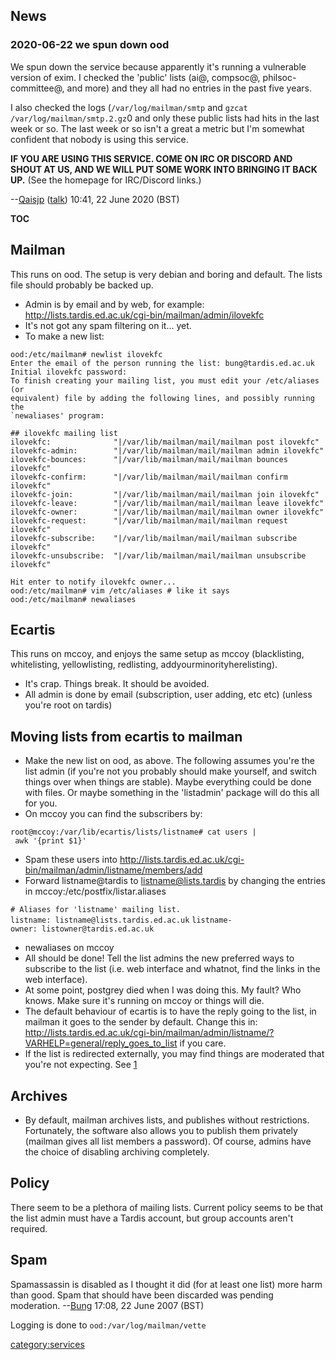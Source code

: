 ## News

### 2020-06-22 we spun down ood

We spun down the service because apparently it's running a vulnerable
version of exim. I checked the 'public' lists (ai@, compsoc@,
philsoc-committee@, and more) and they all had no entries in the past
five years.

I also checked the logs (`/var/log/mailman/smtp` and
`gzcat /var/log/mailman/smtp.2.gz`0 and only these public lists had hits
in the last week or so. The last week or so isn't a great a metric but
I'm somewhat confident that nobody is using this service.

**IF YOU ARE USING THIS SERVICE. COME ON IRC OR DISCORD AND SHOUT AT US,
AND WE WILL PUT SOME WORK INTO BRINGING IT BACK UP.** (See the homepage
for IRC/Discord links.)

--[Qaisjp](User:Qaisjp "wikilink") ([talk](User_talk:Qaisjp "wikilink"))
10:41, 22 June 2020 (BST)

__TOC__

## Mailman

This runs on ood. The setup is very debian and boring and default. The
lists file should probably be backed up.

-   Admin is by email and by web, for example:
    <http://lists.tardis.ed.ac.uk/cgi-bin/mailman/admin/ilovekfc>
-   It's not got any spam filtering on it... yet.
-   To make a new list:

<!-- -->

    ood:/etc/mailman# newlist ilovekfc
    Enter the email of the person running the list: bung@tardis.ed.ac.uk
    Initial ilovekfc password:
    To finish creating your mailing list, you must edit your /etc/aliases (or
    equivalent) file by adding the following lines, and possibly running the
    `newaliases' program:

    ## ilovekfc mailing list
    ilovekfc:              "|/var/lib/mailman/mail/mailman post ilovekfc"
    ilovekfc-admin:        "|/var/lib/mailman/mail/mailman admin ilovekfc"
    ilovekfc-bounces:      "|/var/lib/mailman/mail/mailman bounces ilovekfc"
    ilovekfc-confirm:      "|/var/lib/mailman/mail/mailman confirm ilovekfc"
    ilovekfc-join:         "|/var/lib/mailman/mail/mailman join ilovekfc"
    ilovekfc-leave:        "|/var/lib/mailman/mail/mailman leave ilovekfc"
    ilovekfc-owner:        "|/var/lib/mailman/mail/mailman owner ilovekfc"
    ilovekfc-request:      "|/var/lib/mailman/mail/mailman request ilovekfc"
    ilovekfc-subscribe:    "|/var/lib/mailman/mail/mailman subscribe ilovekfc"
    ilovekfc-unsubscribe:  "|/var/lib/mailman/mail/mailman unsubscribe ilovekfc"

    Hit enter to notify ilovekfc owner...
    ood:/etc/mailman# vim /etc/aliases # like it says
    ood:/etc/mailman# newaliases

## Ecartis

This runs on mccoy, and enjoys the same setup as mccoy (blacklisting,
whitelisting, yellowlisting, redlisting, addyourminorityherelisting).

-   It's crap. Things break. It should be avoided.
-   All admin is done by email (subscription, user adding, etc etc)
    (unless you're root on tardis)

## Moving lists from ecartis to mailman

-   Make the new list on ood, as above. The following assumes you're the
    list admin (if you're not you probably should make yourself, and
    switch things over when things are stable). Maybe everything could
    be done with files. Or maybe something in the 'listadmin' package
    will do this all for you.
-   On mccoy you can find the subscribers by:

`root@mccoy:/var/lib/ecartis/lists/listname# cat users | awk '{print $1}'`

-   Spam these users into
    <http://lists.tardis.ed.ac.uk/cgi-bin/mailman/admin/listname/members/add>
-   Forward listname@tardis to listname@lists.tardis by changing the
    entries in mccoy:/etc/postfix/listar.aliases

`# Aliases for 'listname' mailing list.`
`listname: listname@lists.tardis.ed.ac.uk`
`listname-owner: listowner@tardis.ed.ac.uk `

-   newaliases on mccoy
-   All should be done! Tell the list admins the new preferred ways to
    subscribe to the list (i.e. web interface and whatnot, find the
    links in the web interface).
-   At some point, postgrey died when I was doing this. My fault? Who
    knows. Make sure it's running on mccoy or things will die.
-   The default behaviour of ecartis is to have the reply going to the
    list, in mailman it goes to the sender by default. Change this in:
    <http://lists.tardis.ed.ac.uk/cgi-bin/mailman/admin/listname/?VARHELP=general/reply_goes_to_list>
    if you care.
-   If the list is redirected externally, you may find things are
    moderated that you're not expecting. See
    [1](http://www.washington.edu/computing/mailman/faqs/mailman.moderate.why.html)

## Archives

-   By default, mailman archives lists, and publishes without
    restrictions. Fortunately, the software also allows you to publish
    them privately (mailman gives all list members a password). Of
    course, admins have the choice of disabling archiving completely.

## Policy

There seem to be a plethora of mailing lists. Current policy seems to be
that the list admin must have a Tardis account, but group accounts
aren't required.

## Spam

Spamassassin is disabled as I thought it did (for at least one list)
more harm than good. Spam that should have been discarded was pending
moderation. --[Bung](User:Bung "wikilink") 17:08, 22 June 2007 (BST)

Logging is done to `ood:/var/log/mailman/vette`

[category:services](category:services "wikilink")